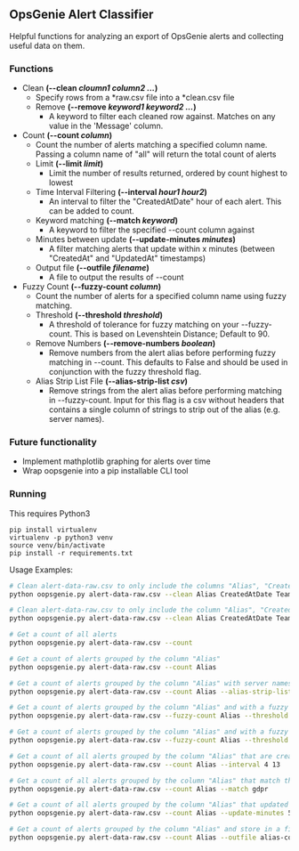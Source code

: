 ## OpsGenie Alert Classifier
Helpful functions for analyzing an export of OpsGenie alerts and collecting useful data on them.

### Functions
* Clean **(--clean _cloumn1_ _column2_ _..._)**
    * Specify rows from a *raw.csv file into a *clean.csv file
    * Remove **(--remove _keyword1_ _keyword2_ _..._)**
        * A keyword to filter each cleaned row against. Matches on any value in the 'Message' column.
* Count **(--count _column_)**
    * Count the number of alerts matching a specified column name. Passing a column name of "all" will return the total count of alerts
    * Limit **(--limit _limit_)**
        * Limit the number of results returned, ordered by count highest to lowest
    * Time Interval Filtering **(--interval _hour1_ _hour2_)**
        * An interval to filter the "CreatedAtDate" hour of each alert. This can be added to count.
    * Keyword matching **(--match _keyword_)**
        * A keyword to filter the specified --count column against
    * Minutes between update **(--update-minutes _minutes_)**
        * A filter matching alerts that update within x minutes (between "CreatedAt" and "UpdatedAt" timestamps)
    * Output file **(--outfile _filename_)**
        * A file to output the results of --count
* Fuzzy Count **(--fuzzy-count _column_)**
    * Count the number of alerts for a specified column name using fuzzy matching.
    * Threshold **(--threshold _threshold_)**
        * A threshold of tolerance for fuzzy matching on your --fuzzy-count. This is based on Levenshtein Distance; Default to 90.
    * Remove Numbers **(--remove-numbers _boolean_)**
        * Remove numbers from the alert alias before performing fuzzy matching in --count. This defaults to False and should be used in conjunction with the fuzzy threshold flag.
    * Alias Strip List File **(--alias-strip-list _csv_)**
        * Remove strings from the alert alias before performing matching in --fuzzy-count. Input for this flag is a csv without headers that contains a single column of strings to strip out of the alias (e.g. server names).


### Future functionality
* Implement mathplotlib graphing for alerts over time
* Wrap oopsgenie into a pip installable CLI tool

### Running
This requires Python3
```
pip install virtualenv
virtualenv -p python3 venv
source venv/bin/activate
pip install -r requirements.txt
```

Usage Examples:
```bash
# Clean alert-data-raw.csv to only include the columns "Alias", "CreatedAtDate", and "Teams" (creates alert-data-clean.csv)
python oopsgenie.py alert-data-raw.csv --clean Alias CreatedAtDate Teams

# Clean alert-data-raw.csv to only include the column "Alias", "CreatedAtDate", and "Teams" but exclude any message containing "staging"
python oopsgenie.py alert-data-raw.csv --clean Alias CreatedAtDate Teams --remove staging

# Get a count of all alerts
python oopsgenie.py alert-data-raw.csv --count

# Get a count of alerts grouped by the column "Alias"
python oopsgenie.py alert-data-raw.csv --count Alias

# Get a count of alerts grouped by the column "Alias" with server names stripped out
python oopsgenie.py alert-data-raw.csv --count Alias --alias-strip-list server_names.csv

# Get a count of alerts grouped by the column "Alias" and with a fuzzy matching threshold of 80%
python oopsgenie.py alert-data-raw.csv --fuzzy-count Alias --threshold 80

# Get a count of alerts grouped by the column "Alias" and with a fuzzy matching threshold of 90% and numbers removed from the alias before the fuzzy matching
python oopsgenie.py alert-data-raw.csv --fuzzy-count Alias --threshold 90 --remove-numbers True

# Get a count of all alerts grouped by the column "Alias" that are created between the hours of 04 and 13 (UTC)
python oopsgenie.py alert-data-raw.csv --count Alias --interval 4 13

# Get a count of all alerts grouped by the column "Alias" that match the keyword "gdpr"
python oopsgenie.py alert-data-raw.csv --count Alias --match gdpr

# Get a count of all alerts grouped by the column "Alias" that updated within 5 minutes of creation
python oopsgenie.py alert-data-raw.csv --count Alias --update-minutes 5

# Get a count of alerts grouped by the column "Alias" and store in a file named "alias-count.csv
python oopsgenie.py alert-data-raw.csv --count Alias --outfile alias-count.csv
```
